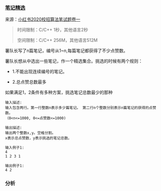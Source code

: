 ### [笔记精选](<https://www.nowcoder.com/questionTerminal/60a9ce2437694f4f81d6ed94a0c265e9?answerType=1&f=discussion>)
来源：[小红书2020校招算法笔试题卷一](<https://www.nowcoder.com/test/23568027/summary>)

> 时间限制：C/C++ 1秒，其他语言2秒
>
> 空间限制：C/C++ 256M，其他语言512M

 薯队长写了n篇笔记，编号从1~n,每篇笔记都获得了不少点赞数。    

薯队长想从中选出一些笔记，作一个精选集合。挑选的时候有两个规则：

- 1.不能出现连续编号的笔记。 

- 2.总点赞总数最多 

如果满足1，2条件有多种方案，挑选笔记总数最少的那种

```
输入描述:
输入包含两行。第一行整数n表示多少篇笔记。 第二行n个整数分别表示n篇笔记的获得的点赞数。   
（0<n<=1000, 0<=点赞数<=1000) 

输出描述:
输出两个整数x,y。空格分割。
x表示总点赞数，y表示挑选的笔记总数。

输入例子1:
4
1 2 3 1

输出例子1:
4 2
```

### 分析